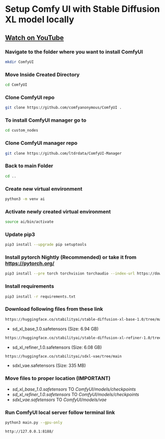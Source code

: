 # Setup Comfy UI with Stable Diffusion XL model locally

## [Watch on YouTube](https://www.youtube.com/watch?v=dGx50S4b7_s&t=61s)

### Navigate to the folder where you want to install ComfyUI
```bash
mkdir ComfyUI
```

### Move Inside Created Directory
```bash
cd ComfyUI
```

### Clone ComfyUI repo
```bash
git clone https://github.com/comfyanonymous/ComfyUI .
```

### To install ComfyUI manager go to
```bash
cd custom_nodes
```

### Clone ComfyUI manager repo
```bash
git clone https://github.com/ltdrdata/ComfyUI-Manager
```

### Back to main Folder
```bash
cd ..
````

### Create new virtual environment
```bash
python3 -m venv ai
```

### Activate newly created virtual environment
```bash
source ai/bin/activate
```

### Update pip3
```bash
pip3 install --upgrade pip setuptools
```

### Install pytorch Nightly (Recommended) or take it from https://pytorch.org/
```bash
pip3 install --pre torch torchvision torchaudio --index-url https://download.pytorch.org/whl/nightly/cpu
```

### Install requirements
```bash
pip3 install -r requirements.txt
```

### Download following files from these link
```bash
https://huggingface.co/stabilityai/stable-diffusion-xl-base-1.0/tree/main
```

- sd_xl_base_1.0.safetensors (Size: 6.94 GB)

```bash
https://huggingface.co/stabilityai/stable-diffusion-xl-refiner-1.0/tree/main
```
- sd_xl_refiner_1.0.safetensors (Size: 6.08 GB)

```bash
https://huggingface.co/stabilityai/sdxl-vae/tree/main
```
- sdxl_vae.safetensors (Size: 335 MB)

### Move files to proper location (IMPORTANT)
- *sd_xl_base_1.0.safetensors* TO *ComfyUI/models/checkpoints*
- *sd_xl_refiner_1.0.safetensors* TO *ComfyUI/models/checkpoints*
- *sdxl_vae.safetensors* TO *ComfyUI/models/vae*

### Run ComfyUI local server follow terminal link
```bash
python3 main.py --gpu-only
```

```bash
http://127.0.0.1:8188/
```
